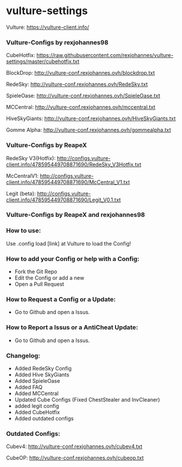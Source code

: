 # vulture-settings

Vulture: https://vulture-client.info/

### Vulture-Configs by rexjohannes98

CubeHotfix: https://raw.githubusercontent.com/rexjohannes/vulture-settings/master/cubehotfix.txt

BlockDrop: http://vulture-conf.rexjohannes.ovh/blockdrop.txt

RedeSky: http://vulture-conf.rexjohannes.ovh/RedeSky.txt

SpieleOase: http://vulture-conf.rexjohannes.ovh/SpieleOase.txt

MCCentral: http://vulture-conf.rexjohannes.ovh/mccentral.txt

HiveSkyGiants: http://vulture-conf.rexjohannes.ovh/HiveSkyGiants.txt

Gomme Alpha: http://vulture-conf.rexjohannes.ovh/gommealpha.txt

### Vulture-Configs by ReapeX

RedeSky V3(Hotfix): http://configs.vulture-client.info/478595449708871690/RedeSky_V3Hotfix.txt

McCentralV1: http://configs.vulture-client.info/478595449708871690/McCentral_V1.txt

Legit (beta): http://configs.vulture-client.info/478595449708871690/Legit_V0.1.txt

### Vulture-Configs by ReapeX and rexjohannes98



### How to use:

Use .config load [link] at Vulture to load the Config!

### How to add your Config or help with a Config:

- Fork the Git Repo
- Edit the Config or add a new
- Open a Pull Request

### How to Request a Config or a Update:

- Go to Github and open a Issus.

### How to Report a Issus or a AntiCheat Update:

- Go to Github and open a Issus.

### Changelog:

- Added RedeSky Config
- Added Hive SkyGiants
- Added SpieleOase
- Added FAQ
- Added MCCentral 
- Updated Cube Configs (Fixed ChestStealer and InvCleaner)
- added legit config
- Added CubeHotfix
- Added outdated configs

### Outdated Configs:

Cubev4: http://vulture-conf.rexjohannes.ovh/cubev4.txt

CubeOP: http://vulture-conf.rexjohannes.ovh/cubeop.txt

